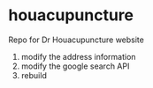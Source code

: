 # houacupuncture
Repo for Dr Houacupuncture website

1. modify the address information
2. modify the google search API
3. rebuild
